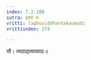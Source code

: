 ```yaml
---
index: 7.2.108
sutra: इदमो मः
vritti: laghusiddhantakaumudi
vrittiindex: 274

---
```

सौ। त्यदाद्यत्वापवादः॥